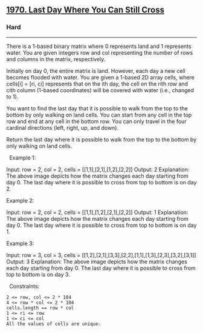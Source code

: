 <h2><a href="https://leetcode.com/problems/last-day-where-you-can-still-cross/description/">1970. Last Day Where You Can Still Cross</a></h2><h3>Hard</h3><hr>There is a 1-based binary matrix where 0 represents land and 1 represents water. You are given integers row and col representing the number of rows and columns in the matrix, respectively.

Initially on day 0, the entire matrix is land. However, each day a new cell becomes flooded with water. You are given a 1-based 2D array cells, where cells[i] = [ri, ci] represents that on the ith day, the cell on the rith row and cith column (1-based coordinates) will be covered with water (i.e., changed to 1).

You want to find the last day that it is possible to walk from the top to the bottom by only walking on land cells. You can start from any cell in the top row and end at any cell in the bottom row. You can only travel in the four cardinal directions (left, right, up, and down).

Return the last day where it is possible to walk from the top to the bottom by only walking on land cells.

 
Example 1:

Input: row = 2, col = 2, cells = [[1,1],[2,1],[1,2],[2,2]]
Output: 2
Explanation: The above image depicts how the matrix changes each day starting from day 0.
The last day where it is possible to cross from top to bottom is on day 2.


Example 2:

Input: row = 2, col = 2, cells = [[1,1],[1,2],[2,1],[2,2]]
Output: 1
Explanation: The above image depicts how the matrix changes each day starting from day 0.
The last day where it is possible to cross from top to bottom is on day 1.


Example 3:

Input: row = 3, col = 3, cells = [[1,2],[2,1],[3,3],[2,2],[1,1],[1,3],[2,3],[3,2],[3,1]]
Output: 3
Explanation: The above image depicts how the matrix changes each day starting from day 0.
The last day where it is possible to cross from top to bottom is on day 3.


 
Constraints:


	2 <= row, col <= 2 * 104
	4 <= row * col <= 2 * 104
	cells.length == row * col
	1 <= ri <= row
	1 <= ci <= col
	All the values of cells are unique.

